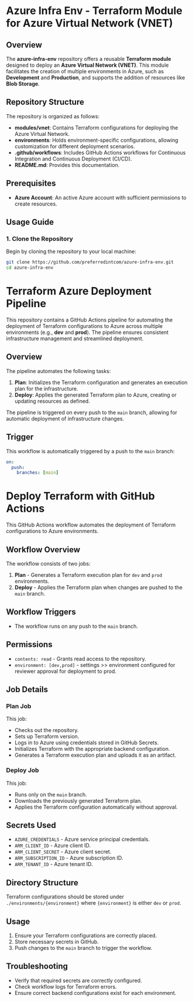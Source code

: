 # Azure Infra Env - Terraform Module for Azure Virtual Network (VNET)

## Overview
The **azure-infra-env** repository offers a reusable **Terraform module** designed to deploy an **Azure Virtual Network (VNET)**. This module facilitates the creation of multiple environments in Azure, such as **Development** and **Production**, and supports the addition of resources like **Blob Storage**.

## Repository Structure

The repository is organized as follows:

- **modules/vnet**: Contains Terraform configurations for deploying the Azure Virtual Network.
- **environments**: Holds environment-specific configurations, allowing customization for different deployment scenarios.
- **.github/workflows**: Includes GitHub Actions workflows for Continuous Integration and Continuous Deployment (CI/CD).
- **README.md**: Provides this documentation.

## Prerequisites

- **Azure Account**: An active Azure account with sufficient permissions to create resources.

## Usage Guide

### 1. Clone the Repository
Begin by cloning the repository to your local machine:
```bash
git clone https://github.com/preferredintcom/azure-infra-env.git
cd azure-infra-env
```
# Terraform Azure Deployment Pipeline

This repository contains a GitHub Actions pipeline for automating the deployment of Terraform configurations to Azure across multiple environments (e.g., **dev** and **prod**). The pipeline ensures consistent infrastructure management and streamlined deployment.

## Overview

The pipeline automates the following tasks:

1. **Plan**: Initializes the Terraform configuration and generates an execution plan for the infrastructure.
2. **Deploy**: Applies the generated Terraform plan to Azure, creating or updating resources as defined.

The pipeline is triggered on every push to the `main` branch, allowing for automatic deployment of infrastructure changes.

## Trigger

This workflow is automatically triggered by a push to the `main` branch:

```yaml
on:
  push:
    branches: [main]
```

# Deploy Terraform with GitHub Actions

This GitHub Actions workflow automates the deployment of Terraform configurations to Azure environments.

## Workflow Overview

The workflow consists of two jobs:

1. **Plan** - Generates a Terraform execution plan for `dev` and `prod` environments.
2. **Deploy** - Applies the Terraform plan when changes are pushed to the `main` branch.

## Workflow Triggers

- The workflow runs on any push to the `main` branch.

## Permissions

- `contents: read` - Grants read access to the repository.
- `environment: [dev,prod]` - settings >> environment  configured for reviewer approval for deployment to prod.

## Job Details

### Plan Job

This job:
- Checks out the repository.
- Sets up Terraform version.
- Logs in to Azure using credentials stored in GitHub Secrets.
- Initializes Terraform with the appropriate backend configuration.
- Generates a Terraform execution plan and uploads it as an artifact.

### Deploy Job

This job:
- Runs only on the `main` branch.
- Downloads the previously generated Terraform plan.
- Applies the Terraform configuration automatically without approval.

## Secrets Used

- `AZURE_CREDENTIALS` - Azure service principal credentials.
- `ARM_CLIENT_ID` - Azure client ID.
- `ARM_CLIENT_SECRET` - Azure client secret.
- `ARM_SUBSCRIPTION_ID` - Azure subscription ID.
- `ARM_TENANT_ID` - Azure tenant ID.

## Directory Structure

Terraform configurations should be stored under `./environments/{environment}` where `{environment}` is either `dev` or `prod`.

## Usage

1. Ensure your Terraform configurations are correctly placed.
2. Store necessary secrets in GitHub.
3. Push changes to the `main` branch to trigger the workflow.

## Troubleshooting

- Verify that required secrets are correctly configured.
- Check workflow logs for Terraform errors.
- Ensure correct backend configurations exist for each environment.

